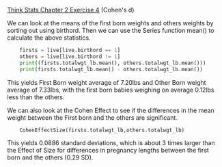 [Think Stats Chapter 2 Exercise 4](http://greenteapress.com/thinkstats2/html/thinkstats2003.html#toc24) (Cohen's d)

We can look at the means of the first born weights and others weights by sorting out using birthord. Then we can use the Series function mean() to calculate the above statistics.

```python
	firsts = live[live.birthord == 1]
	others = live[live.birthord != 1]
	print((firsts.totalwgt_lb.mean(), others.totalwgt_lb.mean()))
	print(firsts.totalwgt_lb.mean() - others.totalwgt_lb.mean())
```

This yields First Born weight average of 7.20lbs and Other Born weight average of 7.33lbs, with the first born babies weighing on average 0.12lbs less than the others.

We can also look at the Cohen Effect to see if the differences in the mean weight between the First born and the others are significant.

```python
	CohenEffectSize(firsts.totalwgt_lb,others.totalwgt_lb)
```

This yields 0.0886 standard deviations, which is about 3 times larger than the Effect of Size for differences in pregnancy lengths between the first born and the others (0.29 SD). 